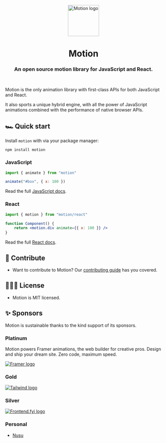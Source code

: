 <p align="center">
  <img width="100" height="100" alt="Motion logo" src="https://user-images.githubusercontent.com/7850794/164965523-3eced4c4-6020-467e-acde-f11b7900ad62.png" alt="Motion logo" />
</p>
<h1 align="center">Motion</h1>
<h3 align="center">
  An open source motion library for JavaScript and React.
</h3>

<br>

Motion is the only animation library with first-class APIs for both JavaScript and React.

It also sports a unique hybrid engine, with all the power of JavaScript animations combined with the performance of native browser APIs.

## 🏎️ Quick start

Install `motion` with via your package manager:

```
npm install motion
```

### JavaScript

```javascript
import { animate } from "motion"

animate("#box", { x: 100 })
```

Read the full [JavaScript docs](https://motion.dev/docs/quick-start).

### React

```jsx
import { motion } from "motion/react"

function Component() {
    return <motion.div animate={{ x: 100 }} />
}
```

Read the full [React docs](https://motion.dev/docs/react-quick-start).

## 💎 Contribute

-   Want to contribute to Motion? Our [contributing guide](https://github.com/framer/motion/blob/master/CONTRIBUTING.md) has you covered.

## 👩🏻‍⚖️ License

-   Motion is MIT licensed.

## ✨ Sponsors

Motion is sustainable thanks to the kind support of its sponsors.

### Platinum

Motion powers Framer animations, the web builder for creative pros. Design and ship your dream site. Zero code, maximum speed.
<br/>

<a href="https://www.framer.com?utm_source=motion-readme">
  <img alt="Framer logo" src="https://github.com/user-attachments/assets/ead6d5d9-c2fd-474a-bcd5-76d1d4fb9867">
</a>

### Gold

<a href="https://tailwindcss.com">
  <img alt="Tailwind logo" src="https://github.com/user-attachments/assets/4dbfa620-e2e0-434f-a5c0-70268f61176a">
</a>

### Silver

<a href="https://www.frontend.fyi/?utm_source=motion">
  <img alt="Frontend.fyi logo" src="https://github.com/user-attachments/assets/f6c2a4f8-59a5-424c-8509-ad7876ebebcd">
</a>

### Personal

- [Nusu](https://x.com/nusualabuga)
